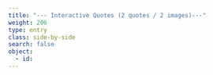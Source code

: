 ```yaml
---
title: "--- Interactive Quotes (2 quotes / 2 images)---"
weight: 206
type: entry
class: side-by-side
search: false
object:
  - id:
---
```

